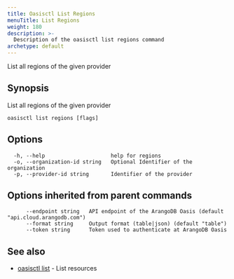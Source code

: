 ```yaml
---
title: Oasisctl List Regions
menuTitle: List Regions
weight: 180
description: >-
  Description of the oasisctl list regions command
archetype: default
---
```

List all regions of the given provider

## Synopsis

List all regions of the given provider

```
oasisctl list regions [flags]
```

## Options

```
  -h, --help                     help for regions
  -o, --organization-id string   Optional Identifier of the organization
  -p, --provider-id string       Identifier of the provider
```

## Options inherited from parent commands

```
      --endpoint string   API endpoint of the ArangoDB Oasis (default "api.cloud.arangodb.com")
      --format string     Output format (table|json) (default "table")
      --token string      Token used to authenticate at ArangoDB Oasis
```

## See also

* [oasisctl list](_index.md)	 - List resources

